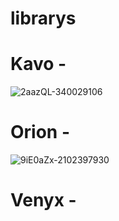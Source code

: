 # librarys

# Kavo - 
![2aazQL-340029106](https://user-images.githubusercontent.com/83727826/195341966-32a81293-a3ae-4cc8-92cd-6b581c1d6e5a.png)

# Orion - 
![9iE0aZx-2102397930](https://user-images.githubusercontent.com/83727826/195342097-b3307bce-b281-49ae-b25b-3ec8cf7045e2.png)

# Venyx - 

